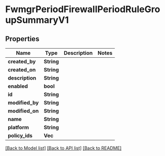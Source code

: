 # FwmgrPeriodFirewallPeriodRuleGroupSummaryV1

## Properties

Name | Type | Description | Notes
------------ | ------------- | ------------- | -------------
**created_by** | **String** |  |
**created_on** | **String** |  |
**description** | **String** |  |
**enabled** | **bool** |  |
**id** | **String** |  |
**modified_by** | **String** |  |
**modified_on** | **String** |  |
**name** | **String** |  |
**platform** | **String** |  |
**policy_ids** | **Vec<String>** |  |

[[Back to Model list]](../README.md#documentation-for-models) [[Back to API list]](../README.md#documentation-for-api-endpoints) [[Back to README]](../README.md)
